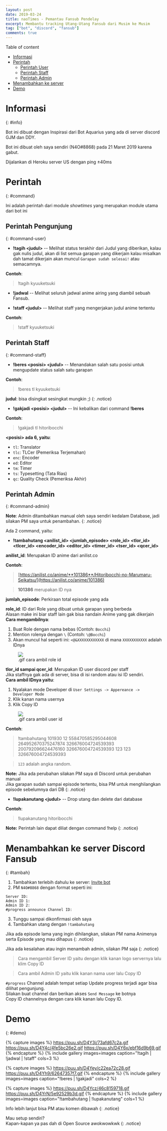```yaml
---
layout: post
date: 2019-03-24
title: naoTimes - Pemantau Fansub Pendelay
excerpt: Membantu tracking Utang-Utang Fansub dari Musim ke Musim
tag: ["bot", "discord", "fansub"]
comments: true
---
```


Table of content
* [Informasi](#info)
* [Perintah](#command)
	* [Perintah User](#command-user)
	* [Perintah Staff](#command-staff)
	* [Perintah Admin](#command-admin)
* [Menambahkan ke server](#tambah)
* [Demo](#demo)

# Informasi
{: #info}

Bot ini dibuat dengan Inspirasi dari Bot Aquarius yang ada di server discord GJM dan DDY.

Bot ini dibuat oleh saya sendiri (N4O#8868) pada 21 Maret 2019 karena gabut.

Dijalankan di Heroku server US dengan ping ±40ms

# Perintah
{: #command}

Ini adalah perintah dari module *showtimes* yang merupakan module utama dari bot ini

## Perintah Pengunjung
{: #command-user}

* **!tagih \<judul>** -- Melihat status terakhir dari Judul yang diberikan, kalau gak nulis judul, akan di list semua garapan yang dikerjain
kalau misalkan dah tamat dikerjain akan muncul ``Garapan sudah selesai!`` atau semacamnya.

**Contoh**:

>!tagih kyuuketsuki

* **!jadwal** -- Melihat seluruh jadwal anime airing yang diambil sebuah Fansub.

* **!staff \<judul>** -- Melihat staff yang mengerjakan judul anime tertentu

**Contoh**:

>!staff kyuuketsuki

## Perintah Staff
{: #command-staff}

* **!beres \<posisi> \<judul>** -- Menandakan salah satu posisi untuk mengupdate status salah satu garapan

**Contoh**:

>!beres tl kyuuketsuki

**judul**: bisa disingkat sesingkat mungkin ;)
{: .notice}

* **!gakjadi \<posisi> \<judul>** -- Ini kebalikan dari command **!beres**

**Contoh**:

>!gakjadi tl hitoribocchi

**\<posisi> ada 6, yaitu**:
- ``tl``: Translator
- ``tlc``: TLCer (Pemeriksa Terjemahan)
- ``enc``: Encoder
- ``ed``: Editor
- ``tm``: Timer
- ``ts``: Typesetting (Tata Rias)
- ``qc``: Quality Check (Pemeriksa Akhir)

## Perintah Admin
{: #command-admin}

**Note**: Admin ditambahkan manual oleh saya sendiri kedalam Database, jadi silakan PM saya untuk penambahan.
{: .notice}

Ada 2 command, yaitu:

* **!tambahutang \<anilist_id> \<jumlah_episode> \<role_id> \<tlor_id> \<tlcer_id> \<encoder_id> \<editor_id> \<timer_id> \<tser_id> \<qcer_id>**

**anilist_id**: Merupakan ID anime dari anilist.co

**Contoh**:

>[https://anilist.co/anime/**101386**/Hitoribocchi-no-Marumaru-Seikatsu/](https://anilist.co/anime/101386)

>**101386** merupakan ID nya

**jumlah_episode**: Perkiraan total episode yang ada

**role_id**: ID dari Role yang dibuat untuk garapan yang berbeda<br>
Alasan make ini biar staff lain gak bisa nandain Anime yang gak dikerjain<br>
**Cara mengambilnya**:

1. Buat Role dengan nama bebas (Contoh: ``Bocchi``)
2. Mention rolenya dengan ``\`` (Contoh: ``\@Bocchi``)
3. Akan muncul hal seperti ini: ``<@&XXXXXXXXXXXX`` di mana ``XXXXXXXXXXX`` adalah IDnya

<figure>
	<img src="https://puu.sh/D3yVw/fd088611f3.gif">
	<figcaption>.gif cara ambil role id</figcaption>
</figure>

**tlor_id sampai qcer_id**: Merupakan ID user discord per staff<br>
Jika staffnya gak ada di server, bisa di isi random atau isi ID sendiri.<br>
**Cara ambil IDnya yaitu**:

1. Nyalakan mode Developer di ``User Settings -> Appereance -> Developer Mode``
2. Klik kanan nama usernya
3. Klik Copy ID

<figure>
	<img src="https://puu.sh/D3yTA/e11282996e.gif">
	<figcaption>.gif cara ambil user id</figcaption>
</figure>

**Contoh**:

>!tambahutang 101930 12 558470585295044608 264952670375247874 326676004724539393 200792096624476160 326676004724539393 123 123 326676004724539393

>``123`` adalah angka random.

**Note:** Jika ada perubahan silakan PM saya di Discord untuk perubahan manual<br>
Jika garapan sudah sampai episode tertentu, bisa PM untuk menghilangkan episode sebelumnya dari DB
{: .notice}

* **!lupakanutang \<judul>** -- Drop utang dan delete dari database

**Contoh**:

>!lupakanutang hitoribocchi

**Note:** Perintah lain dapat diliat dengan command !help
{: .notice}

# Menambahkan ke server Discord Fansub 
{: #tambah}

1. Tambahkan terlebih dahulu ke server: [Invite bot](https://discordapp.com/oauth2/authorize?client_id=558256913926848537&permissions=1544027248&scope=bot)
2. PM ``N4O#8868`` dengan format seperti ini:

```
Server ID: 
Admin ID 1:
Admin ID 2:
#progress announce Channel ID:
```

3. Tunggu sampai dikonfirmasi oleh saya
4. Tambahkan utang dengan ``!tambahutang``

Jika ada episode lama yang ingin dihilangkan, silakan PM nama Animenya serta Episode yang mau dihapus
{: .notice}

Jika ada kesalahan atau ingin menambah admin, silakan PM saja
{: .notice}

>Cara mengambil Server ID yaitu dengan klik kanan logo servernya lalu klim Copy ID

>Cara ambil Admin ID yaitu klik kanan nama user lalu Copy ID

``#progress`` Channel adalah tempat setiap Update progress terjadi agar bisa dilihat pengunjung.<br>
Silakan buat channel dan berikan akses ``Send Message`` ke botnya<br>
Copy ID channelnya dengan cara klik kanan lalu Copy ID.

# Demo
{: #demo}

{% capture images %}
	https://puu.sh/D4Y3i/73afd67c2a.gif
	https://puu.sh/D4Y4c/4fe5bc26e2.gif
	https://puu.sh/D4Y6x/ebf16d9b69.gif
{% endcapture %}
{% include gallery images=images caption="!tagih | !jadwal | !staff" cols=3 %}

{% capture images %}
	https://puu.sh/D4Yey/c22ea72c28.gif
	https://puu.sh/D4Yh9/62647357f7.gif
{% endcapture %}
{% include gallery images=images caption="!beres | !gakjadi" cols=2 %}

{% capture images %}
	https://puu.sh/D4Ycz/46c8159718.gif
	https://puu.sh/D4YrN/5e92529b3d.gif
{% endcapture %}
{% include gallery images=images caption="!tambahutang | !lupakanutang" cols=1 %}

Info lebih lanjut bisa PM atau komen dibawah
{: .notice}

Mau setup sendiri?<br>
Kapan-kapan ya pas dah di Open Source awokwowkwk
{: .notice}
